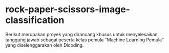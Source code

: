 # rock-paper-scissors-image-classification
Berikut merupakan proyek yang dirancang khusus untuk menyelesaikan tanggung jawab sebagai peserta kelas pemula "Machine Learning Pemula" yang diselenggarakan oleh Dicoding. 
